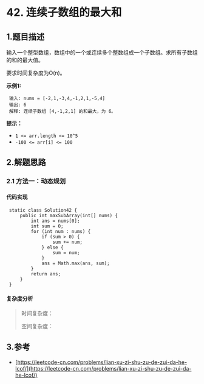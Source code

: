 # 42. 连续子数组的最大和

## 1.题目描述

输入一个整型数组，数组中的一个或连续多个整数组成一个子数组。求所有子数组的和的最大值。

要求时间复杂度为O\(n\)。

**示例1:**

```text
 输入: nums = [-2,1,-3,4,-1,2,1,-5,4]
 输出: 6
 解释: 连续子数组 [4,-1,2,1] 的和最大，为 6。
```

**提示：**

* `1 <= arr.length <= 10^5`
* `-100 <= arr[i] <= 100`

## 2.解题思路

### 2.1 方法一：动态规划

#### 代码实现

```text
 static class Solution42 {
     public int maxSubArray(int[] nums) {
         int ans = nums[0];
         int sum = 0;
         for (int num : nums) {
             if (sum > 0) {
                 sum += num;
             } else {
                 sum = num;
             }
             ans = Math.max(ans, sum);
         }
         return ans;
     }
 }
```

#### 复杂度分析

> 时间复杂度：
>
> 空间复杂度：

## 3.参考

* [https://leetcode-cn.com/problems/lian-xu-zi-shu-zu-de-zui-da-he-lcof/](https://leetcode-cn.com/problems/lian-xu-zi-shu-zu-de-zui-da-he-lcof/)

